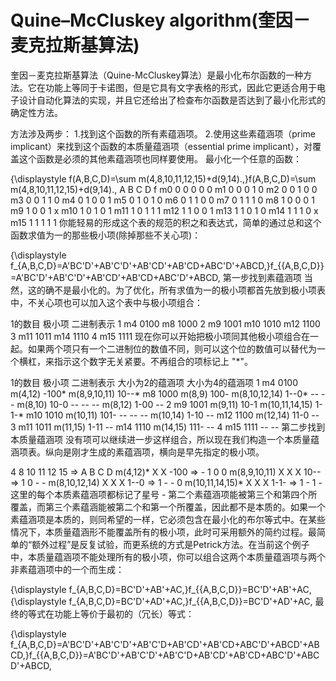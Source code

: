 # Quine–McCluskey algorithm(奎因－麦克拉斯基算法)
奎因－麦克拉斯基算法（Quine-McCluskey算法）是最小化布尔函数的一种方法。它在功能上等同于卡诺图，但是它具有文字表格的形式，因此它更适合用于电子设计自动化算法的实现，并且它还给出了检查布尔函数是否达到了最小化形式的确定性方法。

方法涉及两步：
1.找到这个函数的所有素蕴涵项。
2.使用这些素蕴涵项（prime implicant）来找到这个函数的本质量蕴涵项（essential prime implicant），对覆盖这个函数是必须的其他素蕴涵项也同样要使用。
最小化一个任意的函数：

{\displaystyle f(A,B,C,D)=\sum m(4,8,10,11,12,15)+d(9,14).\,}f(A,B,C,D)=\sum m(4,8,10,11,12,15)+d(9,14).\,
A	B	C	D	f
m0	0	0	0	0	0
m1	0	0	0	1	0
m2	0	0	1	0	0
m3	0	0	1	1	0
m4	0	1	0	0	1
m5	0	1	0	1	0
m6	0	1	1	0	0
m7	0	1	1	1	0
m8	1	0	0	0	1
m9	1	0	0	1	x
m10	1	0	1	0	1
m11	1	0	1	1	1
m12	1	1	0	0	1
m13	1	1	0	1	0
m14	1	1	1	0	x
m15	1	1	1	1	1
你能轻易的形成这个表的规范的积之和表达式，简单的通过总和这个函数求值为一的那些极小项(除掉那些不关心项)：

{\displaystyle f_{A,B,C,D}=A'BC'D'+AB'C'D'+AB'CD'+AB'CD+ABC'D'+ABCD\,}f_{{A,B,C,D}}=A'BC'D'+AB'C'D'+AB'CD'+AB'CD+ABC'D'+ABCD\,
第一步找到素蕴涵项
当然，这的确不是最小化的。为了优化，所有求值为一的极小项都首先放到极小项表中，不关心项也可以加入这个表中与极小项组合：

1的数目	极小项	二进制表示
1	m4	0100
m8	1000
2	m9	1001
m10	1010
m12	1100
3	m11	1011
m14	1110
4	m15	1111
现在你可以开始把极小项同其他极小项组合在一起。如果两个项只有一个二进制位的数值不同，则可以这个位的数值可以替代为一个横杠，来指示这个数字无关紧要。不再组合的项标记上 "*"。

1的数目	极小项	二进制表示	大小为2的蕴涵项	大小为4的蕴涵项
1	m4	0100	m(4,12) -100*	m(8,9,10,11) 10--*
m8	1000	m(8,9) 100-	m(8,10,12,14) 1--0*
--	--	m(8,10) 10-0	--
--	--	m(8,12) 1-00	--
2	m9	1001	m(9,11) 10-1	m(10,11,14,15) 1-1-*
m10	1010	m(10,11) 101-	--
--	--	m(10,14) 1-10	--
m12	1100	m(12,14) 11-0	--
3	m11	1011	m(11,15) 1-11	--
m14	1110	m(14,15) 111-	--
4	m15	1111	--	--
第二步找到本质量蕴涵项
没有项可以继续进一步这样组合，所以现在我们构造一个本质量蕴涵项表。纵向是刚才生成的素蕴涵项，横向是早先指定的极小项。

4	8	10	11	12	15		=>	A	B	C	D
m(4,12)*	X				X		-100	=>	-	1	0	0
m(8,9,10,11)		X	X	X			10--	=>	1	0	-	-
m(8,10,12,14)		X	X		X		1--0	=>	1	-	-	0
m(10,11,14,15)*			X	X		X	1-1-	=>	1	-	1	-
这里的每个本质素蕴涵项都标记了星号 - 第二个素蕴涵项能被第三个和第四个所覆盖，而第三个素蕴涵能被第二个和第一个所覆盖，因此都不是本质的。如果一个素蕴涵项是本质的，则同希望的一样，它必须包含在最小化的布尔等式中。在某些情况下，本质量蕴涵形不能覆盖所有的极小项，此时可采用额外的简约过程。最简单的“额外过程”是反复试验，而更系统的方式是Petrick方法。在当前这个例子中，本质量蕴涵项不能处理所有的极小项，你可以组合这两个本质量蕴涵项与两个非素蕴涵项中的一个而生成：

{\displaystyle f_{A,B,C,D}=BC'D'+AB'+AC\,}f_{{A,B,C,D}}=BC'D'+AB'+AC\,
{\displaystyle f_{A,B,C,D}=BC'D'+AD'+AC\,}f_{{A,B,C,D}}=BC'D'+AD'+AC\,
最终的等式在功能上等价于最初的（冗长）等式：

{\displaystyle f_{A,B,C,D}=A'BC'D'+AB'C'D'+AB'C'D+AB'CD'+AB'CD+ABC'D'+ABCD'+ABCD\,}f_{{A,B,C,D}}=A'BC'D'+AB'C'D'+AB'C'D+AB'CD'+AB'CD+ABC'D'+ABCD'+ABCD\,
